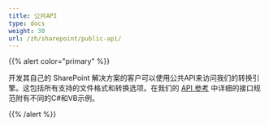 ```yaml
---
title: 公共API
type: docs
weight: 30
url: /zh/sharepoint/public-api/
---
```


{{% alert color="primary" %}} 

开发其自己的 SharePoint 解决方案的客户可以使用公共API来访问我们的转换引擎。这包括所有支持的文件格式和转换选项。在我们的 [API 参考](https://reference.aspose.com/) 中详细的接口规范附有不同的C#和VB示例。

{{% /alert %}}
